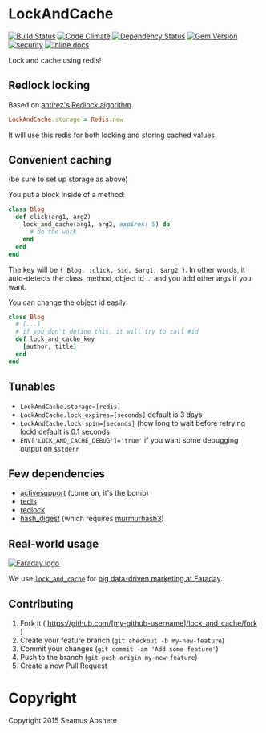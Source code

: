 # LockAndCache

[![Build Status](https://travis-ci.org/seamusabshere/lock_and_cache.svg?branch=master)](https://travis-ci.org/seamusabshere/lock_and_cache)
[![Code Climate](https://codeclimate.com/github/seamusabshere/lock_and_cache/badges/gpa.svg)](https://codeclimate.com/github/seamusabshere/lock_and_cache)
[![Dependency Status](https://gemnasium.com/seamusabshere/lock_and_cache.svg)](https://gemnasium.com/seamusabshere/lock_and_cache)
[![Gem Version](https://badge.fury.io/rb/redlock.svg)](http://badge.fury.io/rb/redlock)
[![security](https://hakiri.io/github/seamusabshere/lock_and_cache/master.svg)](https://hakiri.io/github/seamusabshere/lock_and_cache/master)
[![Inline docs](http://inch-ci.org/github/seamusabshere/lock_and_cache.svg?branch=master)](http://inch-ci.org/github/seamusabshere/lock_and_cache)

Lock and cache using redis!

## Redlock locking

Based on [antirez's Redlock algorithm](http://redis.io/topics/distlock).

```ruby
LockAndCache.storage = Redis.new
```

It will use this redis for both locking and storing cached values.

## Convenient caching

(be sure to set up storage as above)

You put a block inside of a method:

```ruby
class Blog
  def click(arg1, arg2)
    lock_and_cache(arg1, arg2, expires: 5) do
      # do the work
    end
  end
end
```

The key will be `{ Blog, :click, $id, $arg1, $arg2 }`. In other words, it auto-detects the class, method, object id ... and you add other args if you want.

You can change the object id easily:

```ruby
class Blog
  # [...]
  # if you don't define this, it will try to call #id
  def lock_and_cache_key
    [author, title]
  end
end
```

## Tunables

* `LockAndCache.storage=[redis]`
* `LockAndCache.lock_expires=[seconds]` default is 3 days
* `LockAndCache.lock_spin=[seconds]` (how long to wait before retrying lock) default is 0.1 seconds
* `ENV['LOCK_AND_CACHE_DEBUG']='true'` if you want some debugging output on `$stderr`

## Few dependencies

* [activesupport](https://rubygems.org/gems/activesupport) (come on, it's the bomb)
* [redis](https://github.com/redis/redis-rb)
* [redlock](https://github.com/leandromoreira/redlock-rb)
* [hash_digest](https://github.com/seamusabshere/hash_digest) (which requires [murmurhash3](https://github.com/funny-falcon/murmurhash3-ruby))

## Real-world usage

<p><a href="http://faraday.io"><img src="https://s3.amazonaws.com/photos.angel.co/startups/i/175701-a63ebd1b56a401e905963c64958204d4-medium_jpg.jpg" alt="Faraday logo"/></a></p>

We use [`lock_and_cache`](https://rubygems.org/gems/lock_and_cache) for [big data-driven marketing at Faraday](http://angel.co/faraday).

## Contributing

1. Fork it ( https://github.com/[my-github-username]/lock_and_cache/fork )
2. Create your feature branch (`git checkout -b my-new-feature`)
3. Commit your changes (`git commit -am 'Add some feature'`)
4. Push to the branch (`git push origin my-new-feature`)
5. Create a new Pull Request

# Copyright 

Copyright 2015 Seamus Abshere
